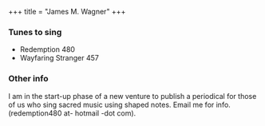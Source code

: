 +++
title = "James M. Wagner"
+++
 

### Tunes to sing

- Redemption 480
- Wayfaring Stranger 457
 

### Other info
 

I am in the start-up phase of a new venture to publish a periodical for those of us who sing sacred music using shaped notes. Email me for info. (redemption480 at- hotmail -dot com).
